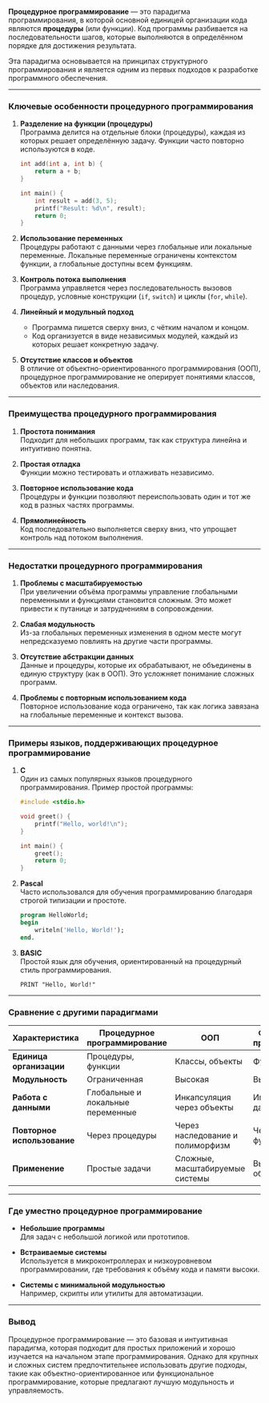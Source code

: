 **Процедурное программирование** — это парадигма программирования, в которой основной единицей организации кода являются **процедуры** (или функции). Код программы разбивается на последовательности шагов, которые выполняются в определённом порядке для достижения результата.

Эта парадигма основывается на принципах структурного программирования и является одним из первых подходов к разработке программного обеспечения.

---

### **Ключевые особенности процедурного программирования**

1. **Разделение на функции (процедуры)**  
   Программа делится на отдельные блоки (процедуры), каждая из которых решает определённую задачу. Функции часто повторно используются в коде.

   ```c
   int add(int a, int b) {
       return a + b;
   }

   int main() {
       int result = add(3, 5);
       printf("Result: %d\n", result);
       return 0;
   }
   ```

2. **Использование переменных**  
   Процедуры работают с данными через глобальные или локальные переменные. Локальные переменные ограничены контекстом функции, а глобальные доступны всем функциям.

3. **Контроль потока выполнения**  
   Программа управляется через последовательность вызовов процедур, условные конструкции (`if`, `switch`) и циклы (`for`, `while`).

4. **Линейный и модульный подход**  
   - Программа пишется сверху вниз, с чётким началом и концом.  
   - Код организуется в виде независимых модулей, каждый из которых решает конкретную задачу.

5. **Отсутствие классов и объектов**  
   В отличие от объектно-ориентированного программирования (ООП), процедурное программирование не оперирует понятиями классов, объектов или наследования.

---

### **Преимущества процедурного программирования**

1. **Простота понимания**  
   Подходит для небольших программ, так как структура линейна и интуитивно понятна.

2. **Простая отладка**  
   Функции можно тестировать и отлаживать независимо.

3. **Повторное использование кода**  
   Процедуры и функции позволяют переиспользовать один и тот же код в разных частях программы.

4. **Прямолинейность**  
   Код последовательно выполняется сверху вниз, что упрощает контроль над потоком выполнения.

---

### **Недостатки процедурного программирования**

1. **Проблемы с масштабируемостью**  
   При увеличении объёма программы управление глобальными переменными и функциями становится сложным. Это может привести к путанице и затруднениям в сопровождении.

2. **Слабая модульность**  
   Из-за глобальных переменных изменения в одном месте могут непредсказуемо повлиять на другие части программы.

3. **Отсутствие абстракции данных**  
   Данные и процедуры, которые их обрабатывают, не объединены в единую структуру (как в ООП). Это усложняет понимание сложных программ.

4. **Проблемы с повторным использованием кода**  
   Повторное использование кода ограничено, так как логика завязана на глобальные переменные и контекст вызова.

---

### **Примеры языков, поддерживающих процедурное программирование**

1. **C**  
   Один из самых популярных языков процедурного программирования. Пример простой программы:

   ```c
   #include <stdio.h>

   void greet() {
       printf("Hello, world!\n");
   }

   int main() {
       greet();
       return 0;
   }
   ```

2. **Pascal**  
   Часто использовался для обучения программированию благодаря строгой типизации и простоте.

   ```pascal
   program HelloWorld;
   begin
       writeln('Hello, World!');
   end.
   ```

3. **BASIC**  
   Простой язык для обучения, ориентированный на процедурный стиль программирования.

   ```basic
   PRINT "Hello, World!"
   ```

---

### **Сравнение с другими парадигмами**

| **Характеристика**          | **Процедурное программирование**              | **ООП**                                | **Функциональное программирование**   |
|-----------------------------|----------------------------------------------|---------------------------------------|---------------------------------------|
| **Единица организации**     | Процедуры, функции                          | Классы, объекты                      | Функции                              |
| **Модульность**             | Ограниченная                                | Высокая                              | Высокая                              |
| **Работа с данными**        | Глобальные и локальные переменные           | Инкапсуляция через объекты           | Иммутабельные данные                 |
| **Повторное использование** | Через процедуры                             | Через наследование и полиморфизм     | Через композицию функций             |
| **Применение**              | Простые задачи                              | Сложные, масштабируемые системы      | Вычисления и обработка данных        |

---

### **Где уместно процедурное программирование**

- **Небольшие программы**  
  Для задач с небольшой логикой или прототипов.

- **Встраиваемые системы**  
  Используется в микроконтроллерах и низкоуровневом программировании, где требования к объёму кода и памяти высоки.

- **Системы с минимальной модульностью**  
  Например, скрипты или утилиты для автоматизации.

---

### **Вывод**
Процедурное программирование — это базовая и интуитивная парадигма, которая подходит для простых приложений и хорошо изучается на начальном этапе программирования. Однако для крупных и сложных систем предпочтительнее использовать другие подходы, такие как объектно-ориентированное или функциональное программирование, которые предлагают лучшую модульность и управляемость.